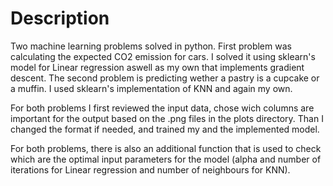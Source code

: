# Description
Two machine learning problems solved in python. 
First problem was calculating the expected CO2 emission for cars. 
I solved it using sklearn's model for Linear regression aswell as my own that implements gradient descent.
The second problem is predicting wether a pastry is a cupcake or a muffin.
I used sklearn's implementation of KNN and again my own.

For both problems I first reviewed the input data, chose wich columns are important for the output based on the .png files in the plots directory.
Than I changed the format if needed, and trained my and the implemented model.

For both problems, there is also an additional function that is used to check which are the optimal input parameters for the model (alpha and number of iterations for Linear regression and number of neighbours for KNN).
